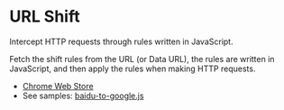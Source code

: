 # URL Shift

Intercept HTTP requests through rules written in JavaScript.

Fetch the shift rules from the URL (or Data URL), the rules are written in JavaScript, and then apply the rules when making HTTP requests.

- [Chrome Web Store](https://chrome.google.com/webstore/detail/url-shift/emnickicdheaollabfjmpgclddljkbke)
- See samples: [baidu-to-google.js](./docs/baidu-to-google.js)
